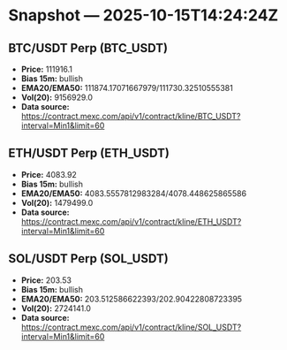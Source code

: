 # Snapshot — 2025-10-15T14:24:24Z

## BTC/USDT Perp (BTC_USDT)
- **Price:** 111916.1
- **Bias 15m:** bullish
- **EMA20/EMA50:** 111874.17071667979/111730.32510555381
- **Vol(20):** 9156929.0
- **Data source:** https://contract.mexc.com/api/v1/contract/kline/BTC_USDT?interval=Min1&limit=60

## ETH/USDT Perp (ETH_USDT)
- **Price:** 4083.92
- **Bias 15m:** bullish
- **EMA20/EMA50:** 4083.5557812983284/4078.448625865586
- **Vol(20):** 1479499.0
- **Data source:** https://contract.mexc.com/api/v1/contract/kline/ETH_USDT?interval=Min1&limit=60

## SOL/USDT Perp (SOL_USDT)
- **Price:** 203.53
- **Bias 15m:** bullish
- **EMA20/EMA50:** 203.512586622393/202.90422808723395
- **Vol(20):** 2724141.0
- **Data source:** https://contract.mexc.com/api/v1/contract/kline/SOL_USDT?interval=Min1&limit=60
